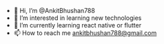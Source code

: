 - 👋 Hi, I’m @AnkitBhushan788
- 👀 I’m interested in learning new technologies
- 🌱 I’m currently learning react native or flutter
- 📫 How to reach me ankitbhushan788@gmail.com

<!---
AnkitBhushan788/AnkitBhushan788 is a ✨ special ✨ repository because its `README.md` (this file) appears on your GitHub profile.
You can click the Preview link to take a look at your changes.
--->
